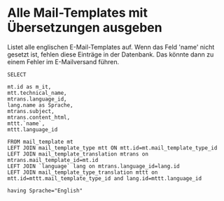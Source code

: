 # Alle Mail-Templates mit Übersetzungen ausgeben

Listet alle englischen E-Mail-Templates auf. Wenn das Feld 'name' nicht gesetzt ist, fehlen diese Einträge in der Datenbank. Das könnte dann zu einem Fehler im E-Mailversand führen.

```
SELECT 

mt.id as m_it,
mtt.technical_name,
mtrans.language_id,
lang.name as Sprache,
mtrans.subject,
mtrans.content_html,
mttt.`name`,
mttt.language_id

FROM mail_template mt
LEFT JOIN mail_template_type mtt ON mtt.id=mt.mail_template_type_id
LEFT JOIN mail_template_translation mtrans on mtrans.mail_template_id=mt.id
LEFT JOIN `language` lang on mtrans.language_id=lang.id
LEFT JOIN mail_template_type_translation mttt on mtt.id=mttt.mail_template_type_id and lang.id=mttt.language_id

having Sprache="English"



```
